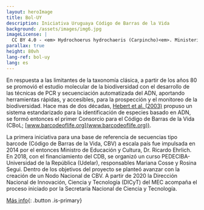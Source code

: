 ```yaml
---
layout: heroImage
title: Bol-UY
description: Iniciativa Uruguaya Código de Barras de la Vida
background: /assets/images/img6.jpg
imageLicense: |
  CC BY 4.0 - <em> Hydrochoerus hydrochaeris (Carpincho)<em>. Ministerio de Ambiente. 
parallax: true
height: 80vh
lang-ref: bol-uy
lang: es
---
```


En respuesta a las limitantes de la taxonomía clásica, a partir de los años 80 se promovió el estudio molecular de la biodiversidad con el desarrollo de las técnicas de PCR y secuenciación automatizada del ADN, aportando herramientas rápidas, y accesibles, para la prospección y el monitoreo de la biodiversidad. Hace mas de dos décadas, [Hebert et al. (2003)](https://pmc.ncbi.nlm.nih.gov/articles/PMC1691236/pdf/12614582.pdf) propuso un sistema estandarizado para la identificación de especies basado en ADN, se formó entonces el primer Consorcio para el Código de Barras de la Vida (CBoL; [www.barcodeoflife.org](www.barcodeoflife.org)).

La primera iniciativa para una base de referencia de secuencias tipo barcode (Código de Barras de la Vida, CBV) a escala país fue impulsada en 2014 por el entonces Ministro de Educación y Cultura, Dr. Ricardo Ehrlich. En 2018, con el financiamiento del CDB, se organizó un curso PEDECIBA-Universidad de la República (Udelar), responsables Mariana Cosse y Rosina Segui. Dentro de los objetivos del proyecto se planteó avanzar con la creación de un Nodo Nacional de CBV. A partir de 2020 la Dirección Nacional de Innovación, Ciencia y Tecnología (DICyT) del MEC acompaña el proceso iniciado por la Secretaría Nacional de Ciencia y Tecnología.

[Más info](https://www.gub.uy/ministerio-educacion-cultura/politicas-y-gestion/usina-codigos-barra-vida-uruguay){: .button .is-primary}
